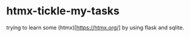 # htmx-tickle-my-tasks

trying to learn some (htmx)[https://htmx.org/] by using flask and sqlite. 



